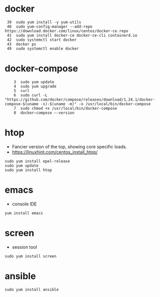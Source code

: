   # docker
  ```
   39  sudo yum install -y yum-utils
   40  sudo yum-config-manager --add-repo https://download.docker.com/linux/centos/docker-ce.repo
   41  sudo yum install docker-ce docker-ce-cli containerd.io
   42  sudo systemctl start docker
   43  docker ps
   49  sudo systemctl enable docker
  ```
# docker-compose
```
    3  sudo yum update
    4  sudo yum upgrade
    5  curl
    6  sudo curl -L "https://github.com/docker/compose/releases/download/1.24.1/docker-compose-$(uname -s)-$(uname -m)" -o /usr/local/bin/docker-compose
    7  sudo chmod +x /usr/local/bin/docker-compose
    8  docker–compose –-version
```

# htop

- Fancier version of the top, showing core specific loads.
- https://linuxhint.com/centos_install_htop/

```
sudo yum install epel-release
sudo yum update
sudo yum install htop
```

# emacs

- console IDE

```
yum install emacs
```

# screen

- session tool

```
sudo yum install screen
```

# ansible

```
sudo yum install ansible
```
